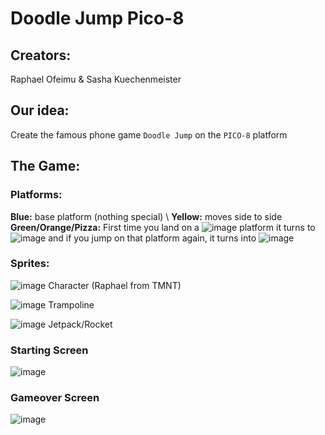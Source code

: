 # Doodle Jump Pico-8

## Creators: 
Raphael Ofeimu & Sasha Kuechenmeister


## Our idea:
Create the famous phone game `Doodle Jump` on the `PICO-8` platform

## The Game:

### Platforms:
**Blue:** base platform (nothing special) \\
**Yellow:** moves side to side \
**Green/Orange/Pizza:** First time you land on a ![image](https://user-images.githubusercontent.com/55543651/118682942-347cbc00-b801-11eb-9165-7293b9bb995a.png) platform it turns to ![image](https://user-images.githubusercontent.com/55543651/118682898-26c73680-b801-11eb-9e0d-a42dd5d91fec.png)
 and if you jump on that platform again, it turns into 
![image](https://user-images.githubusercontent.com/55543651/118682635-ebc50300-b800-11eb-899b-f00c177a594f.png)  


### Sprites:
![image](https://user-images.githubusercontent.com/55543651/118681700-14003200-b800-11eb-9696-d2966b50b39d.png)     Character (Raphael from TMNT)


![image](https://user-images.githubusercontent.com/55543651/118681661-09de3380-b800-11eb-93b7-d1fdc546c8c0.png)     Trampoline


![image](https://user-images.githubusercontent.com/55543651/118681816-2bd7b600-b800-11eb-9b71-7d04debd976e.png)     Jetpack/Rocket


### Starting Screen
![image](https://user-images.githubusercontent.com/55543651/118681049-8de3eb80-b7ff-11eb-8463-b55e10916e77.png)

### Gameover Screen
![image](https://user-images.githubusercontent.com/55543651/118681101-9b997100-b7ff-11eb-89c3-e0217a45ceb4.png)

